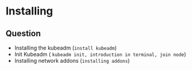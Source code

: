 # Installing

## Question
- Installing the kubeadm (`install kubeadm`)
- Init Kubeadm ( `kubeadm init, introduction in terminal, join node`)
- Installing network addons (`installing addons`)